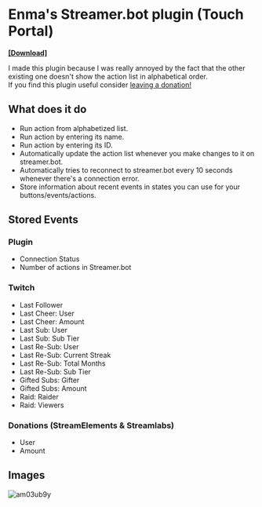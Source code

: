 # Enma's Streamer.bot plugin (Touch Portal)
[**[Download]**](https://github.com/EnmaDarei/tp_streamerbot_plugin/releases/latest)

I made this plugin because I was really annoyed by the fact that the other existing one doesn't show the action list in alphabetical order.<br>
If you find this plugin useful consider [leaving a donation!](https://ko-fi.com/enmadarei)
## What does it do
- Run action from alphabetized list.
- Run action by entering its name.
- Run action by entering its ID.
- Automatically update the action list whenever you make changes to it on streamer.bot.
- Automatically tries to reconnect to streamer.bot every 10 seconds whenever there's a connection error.
- Store information about recent events in states you can use for your buttons/events/actions.
## Stored Events
### Plugin
- Connection Status
- Number of actions in Streamer.bot

### Twitch
- Last Follower
- Last Cheer: User
- Last Cheer: Amount
- Last Sub: User
- Last Sub: Sub Tier
- Last Re-Sub: User
- Last Re-Sub: Current Streak
- Last Re-Sub: Total Months
- Last Re-Sub: Sub Tier
- Gifted Subs: Gifter
- Gifted Subs: Amount
- Raid: Raider
- Raid: Viewers

### Donations (StreamElements & Streamlabs)
- User
- Amount

## Images
![am03ub9y](https://user-images.githubusercontent.com/14081432/217958575-96671547-aa45-4445-80a9-9a3ebc9fca81.png)
